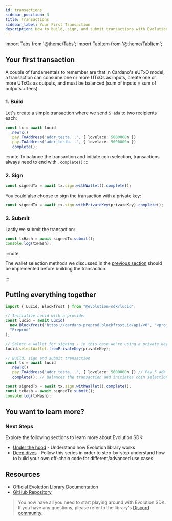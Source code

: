 ```yaml
---
id: transactions
sidebar_position: 3
title: Transactions
sidebar_label: Your First Transaction
description: How to build, sign, and submit transactions with Evolution SDK
---
```


import Tabs from '@theme/Tabs';
import TabItem from '@theme/TabItem';

## Your first transaction

A couple of fundamentals to remember are that in Cardano's eUTxO model, a transaction can consume one or more UTxOs as inputs, create one or more UTxOs as outputs, and must be balanced (sum of inputs = sum of outputs + fees).

### 1. Build

Let's create a simple transaction where we send `5 ada` to two recipients each:

```typescript
const tx = await lucid
  .newTx()
  .pay.ToAddress("addr_testa...", { lovelace: 5000000n })
  .pay.ToAddress("addr_testb...", { lovelace: 5000000n })
  .complete();
```

:::note
To balance the transaction and initiate coin selection, transactions always
need to end with `.complete()`
:::

### 2. Sign

```typescript
const signedTx = await tx.sign.withWallet().complete();
```

You could also choose to sign the transaction with a private key:

```typescript
const signedTx = await tx.sign.withPrivateKey(privateKey).complete();
```

### 3. Submit

Lastly we submit the transaction:

```typescript
const txHash = await signedTx.submit();
console.log(txHash);
```

:::note

The wallet selection methods we discussed in the [previous section](wallets.md) should be implemented before building the transaction.

:::

## Putting everything together

```typescript
import { Lucid, Blockfrost } from "@evolution-sdk/lucid";

// Initialize Lucid with a provider
const lucid = await Lucid(
  new Blockfrost("https://cardano-preprod.blockfrost.io/api/v0", "<projectId>"),
  "Preprod"
);

// Select a wallet for signing - in this case we're using a private key
lucid.selectWallet.fromPrivateKey(privateKey);

// Build, sign and submit transaction
const tx = await lucid
  .newTx()
  .pay.ToAddress("addr_testa...", { lovelace: 5000000n }) // Pay 5 ada to addr_testa
  .complete(); // Balances the transaction and initiates coin selection

const signedTx = await tx.sign.withWallet().complete();
const txHash = await signedTx.submit();
console.log(txHash);
```

## You want to learn more?

### Next Steps

Explore the following sections to learn more about Evolution SDK:

- [Under the hood](https://no-witness-labs.github.io/evolution-sdk/documentation/under-the-hood) - Understand how Evolution library works
- [Deep dives](https://no-witness-labs.github.io/evolution-sdk/documentation/pay-methods) - Follow this series in order to step-by-step understand how to build your own off-chain code for different/advanced use cases

## Resources

- [Official Evolution Library Documentation](https://no-witness-labs.github.io/evolution-sdk/)
- [GitHub Repository](https://github.com/no-witness-labs/evolution-sdk)

> You now have all you need to start playing around with Evolution SDK. If you have any questions, please refer to the library's [Discord community](https://discord.com/invite/eqZDvHvW6k).
